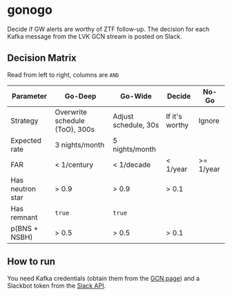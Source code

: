 # gonogo
Decide if GW alerts are worthy of ZTF follow-up. The decision for each Kafka message from the LVK GCN stream is posted on Slack.

## Decision Matrix
Read from left to right, columns are `AND`

Parameter | Go-Deep | Go-Wide | Decide | No-Go
-------- | -------- | -------- | ---- | ------
Strategy   | Overwrite schedule (ToO), 300s   | Adjust schedule, 30s | If it's worthy | Ignore |
Expected rate   | 3 nights/month   | 5 nights/month | 
FAR | < 1/century | < 1/decade | < 1/year | >= 1/year | 
Has neutron star | > 0.9 | > 0.9 | > 0.1 | 
Has remnant | `true` | `true` | 
p(BNS + NSBH) | > 0.5 | > 0.5 | > 0.1 |

## How to run
You need Kafka credentials (obtain them from the [GCN page](https://gcn.nasa.gov/quickstart)) and a Slackbot token from the [Slack API](api.slack.com).